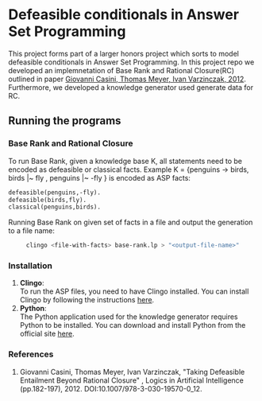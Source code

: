 # Defeasible conditionals in Answer Set Programming

This project forms part of a larger honors project which
sorts to model defeasible conditionals in Answer Set
Programming. In this project repo we developed an
implemnetation of Base Rank and Rational Closure(RC)
outlined in paper
[Giovanni Casini, Thomas Meyer, Ivan Varzinczak, 2012](#1).
Furthermore, we developed a knowledge generator used
generate data for RC.

## Running the programs

### Base Rank and Rational Closure

To run Base Rank, given a knowledge base K, all statements
need to be encoded as defeasible or classical facts. Example
K = {penguins -> birds, birds |~ fly , penguins |~ -fly } is
encoded as ASP facts:

```asp
defeasible(penguins,-fly).
defeasible(birds,fly).
classical(penguins,birds).
```

Running Base Rank on given set of facts in a file and output the generation to a file name:

```bash
     clingo <file-with-facts> base-rank.lp > "<output-file-name>"
```


###

### Installation

1. **Clingo**:  
   To run the ASP files, you need to have Clingo installed.
   You can install Clingo by following the instructions
   [here](https://potassco.org/clingo/).
2. **Python**:  
   The Python application used for the knowledge generator
   requires Python to be installed. You can download and
   install Python from the official site
   [here](https://www.python.org/downloads/).

### References

1. Giovanni Casini, Thomas Meyer, Ivan Varzinczak, "Taking
   Defeasible Entailment Beyond Rational Closure" , Logics
   in Artificial Intelligence (pp.182-197), 2012.
   DOI:10.1007/978-3-030-19570-0_12.
